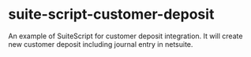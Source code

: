 # suite-script-customer-deposit

An example of SuiteScript for customer deposit integration. It will create new customer deposit including journal entry in netsuite.

